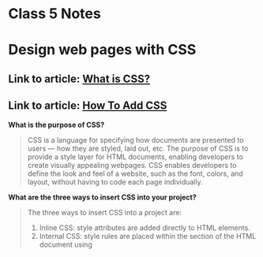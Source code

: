 # Class 5 Notes

# Design web pages with CSS

## Link to article: [What is CSS?](https://developer.mozilla.org/en-US/docs/Learn/CSS/First_steps/What_is_CSS)
## Link to article: [How To Add CSS](https://www.w3schools.com/css/css_howto.asp)


**What is the purpose of CSS?**
>CSS is a language for specifying how documents are presented to users — how they are styled, laid out, etc.  The purpose of CSS is to provide a style layer for HTML documents, enabling developers to create visually appealing webpages. CSS enables developers to define the look and feel of a website, such as the font, colors, and layout, without having to code each page individually.


**What are the three ways to insert CSS into your project?**
>The three ways to insert CSS into a project are:
>
>1. Inline CSS: style attributes are added directly to HTML elements. 
>2. Internal CSS: style rules are placed within the <head> section of the HTML document using <style> element. 
>3. External CSS: style rules are placed in an external file, which is referenced from the HTML document using the <link> element.
	

**Write an example of a CSS rule that would give all <p> elements red text.**
    p { color: red; }

